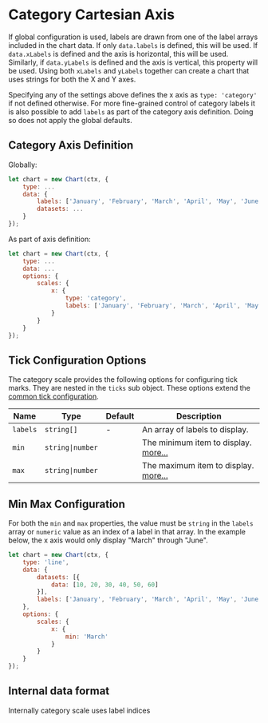 # Category Cartesian Axis

If global configuration is used, labels are drawn from one of the label arrays included in the chart data. If only `data.labels` is defined, this will be used. If `data.xLabels` is defined and the axis is horizontal, this will be used. Similarly, if `data.yLabels` is defined and the axis is vertical, this property will be used. Using both `xLabels` and `yLabels` together can create a chart that uses strings for both the X and Y axes.

Specifying any of the settings above defines the x axis as `type: 'category'` if not defined otherwise. For more fine-grained control of category labels it is also possible to add `labels` as part of the category axis definition. Doing so does not apply the global defaults.

## Category Axis Definition

Globally:

```javascript
let chart = new Chart(ctx, {
    type: ...
    data: {
        labels: ['January', 'February', 'March', 'April', 'May', 'June'],
        datasets: ...
    }
});
```

As part of axis definition:

```javascript
let chart = new Chart(ctx, {
    type: ...
    data: ...
    options: {
        scales: {
            x: {
                type: 'category',
                labels: ['January', 'February', 'March', 'April', 'May', 'June']
            }
        }
    }
});
```

## Tick Configuration Options

The category scale provides the following options for configuring tick marks. They are nested in the `ticks` sub object. These options extend the [common tick configuration](README.md#tick-configuration).

| Name | Type | Default | Description
| ---- | ---- | ------- | -----------
| `labels` | `string[]` | - | An array of labels to display.
| `min` | <code>string&#124;number</code> | | The minimum item to display. [more...](#min-max-configuration)
| `max` | <code>string&#124;number</code> | | The maximum item to display. [more...](#min-max-configuration)

## Min Max Configuration

For both the `min` and `max` properties, the value must be `string` in the `labels` array or `numeric` value as an index of a label in that array. In the example below, the x axis would only display "March" through "June".

```javascript
let chart = new Chart(ctx, {
    type: 'line',
    data: {
        datasets: [{
            data: [10, 20, 30, 40, 50, 60]
        }],
        labels: ['January', 'February', 'March', 'April', 'May', 'June']
    },
    options: {
        scales: {
            x: {
                min: 'March'
            }
        }
    }
});
```

## Internal data format

Internally category scale uses label indices
